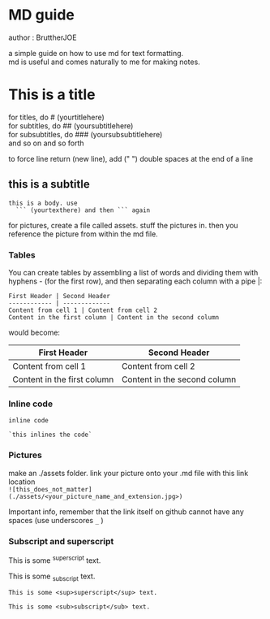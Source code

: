 # MD guide
author : BruttherJOE

a simple guide on how to use md for text formatting.  
md is useful and comes naturally to me for making notes.

# This is a title

for titles, do # (yourtitlehere)  
for subtitles, do ## (yoursubtitlehere)  
for subsubtitles, do ### (yoursubsubtitlehere)  
and so on and so forth  
  
to force line return (new line), add ("  ") double spaces at the end of a line
## this is a subtitle

```
this is a body. use 
  ``` (yourtexthere) and then ``` again

```
for pictures, create a file called assets. stuff the pictures in. then you reference the picture from within the md file.

### Tables

You can create tables by assembling a list of words and dividing them with hyphens - (for the first row), and then separating each column with a pipe |:

```
First Header | Second Header
------------ | -------------
Content from cell 1 | Content from cell 2
Content in the first column | Content in the second column

```

would become:

First Header | Second Header
------------ | -------------
Content from cell 1 | Content from cell 2
Content in the first column | Content in the second column


### Inline code

`inline code`


```
`this inlines the code`
```

### Pictures
make an ./assets folder. link your picture onto your .md file with this link location  
`![this_does_not_matter](./assets/<your_picture_name_and_extension.jpg>)`

Important info, remember that the link itself on github cannot have any spaces (use underscores `_` )


### Subscript and superscript
This is some <sup>superscript</sup> text.

This is some <sub>subscript</sub> text.
```
This is some <sup>superscript</sup> text.

This is some <sub>subscript</sub> text.
```
